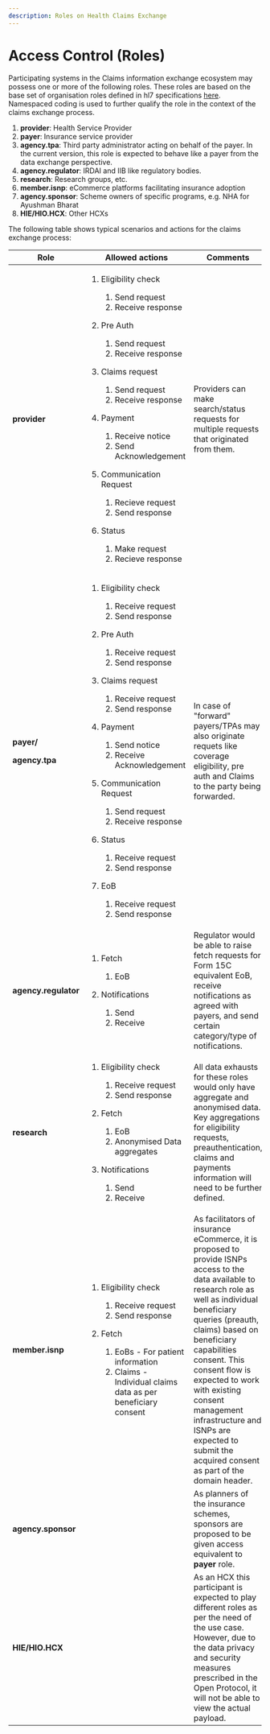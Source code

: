 ```yaml
---
description: Roles on Health Claims Exchange
---
```


# Access Control (Roles)

Participating systems in the Claims information exchange ecosystem may possess one or more of the following roles. These roles are based on the base set of organisation roles defined in hl7 specifications [here](https://www.hl7.org/fhir/valueset-organization-role.html). Namespaced coding is used to further qualify the role in the context of the claims exchange process.

1. **provider**: Health Service Provider
2. **payer**: Insurance service provider
3. **agency.tpa**: Third party administrator acting on behalf of the payer. In the current version, this role is expected to behave like a payer from the data exchange perspective.
4. **agency.regulator**: IRDAI and IIB like regulatory bodies.
5. **research**: Research groups, etc.
6. **member.isnp**: eCommerce platforms facilitating insurance adoption
7. **agency.sponsor**: Scheme owners of specific programs, e.g. NHA for Ayushman Bharat
8. **HIE/HIO.HCX**: Other HCXs

The following table shows typical scenarios and actions for the claims exchange process:

| **Role**                                                         | **Allowed actions**                                                                                                                                                                                                                                                                                                                                                                                                                                                                                                                                                                                          | **Comments**                                                                                                                                                                                                                                                                                                                                                                                           |
| ---------------------------------------------------------------- | ------------------------------------------------------------------------------------------------------------------------------------------------------------------------------------------------------------------------------------------------------------------------------------------------------------------------------------------------------------------------------------------------------------------------------------------------------------------------------------------------------------------------------------------------------------------------------------------------------------ | ------------------------------------------------------------------------------------------------------------------------------------------------------------------------------------------------------------------------------------------------------------------------------------------------------------------------------------------------------------------------------------------------------ |
| **provider**                                                     | <ol><li><p>Eligibility check</p><ol><li>Send request</li><li>Receive response</li></ol></li><li><p>Pre Auth</p><ol><li>Send request</li><li>Receive response</li></ol></li><li><p>Claims request</p><ol><li>Send request</li><li>Receive response</li></ol></li><li><p>Payment</p><ol><li>Receive notice</li><li>Send Acknowledgement</li></ol></li><li><p>Communication Request</p><ol><li>Recieve request</li><li>Send response</li></ol></li><li><p>Status</p><ol><li>Make request</li><li>Recieve response</li></ol></li></ol>                                                                           | Providers can make search/status requests for multiple requests that originated from them.                                                                                                                                                                                                                                                                                                             |
| <p><strong>payer/</strong></p><p><strong>agency.tpa</strong></p> | <ol><li><p>Eligibility check</p><ol><li>Receive request</li><li>Send response</li></ol></li><li><p>Pre Auth</p><ol><li>Receive request</li><li>Send response</li></ol></li><li><p>Claims request</p><ol><li>Receive request</li><li>Send response</li></ol></li><li><p>Payment</p><ol><li>Send notice</li><li>Receive Acknowledgement</li></ol></li><li><p>Communication Request</p><ol><li>Send request</li><li>Receive response</li></ol></li><li><p>Status</p><ol><li>Receive request</li><li>Send response</li></ol></li><li><p>EoB</p><ol><li>Receive request</li><li>Send response</li></ol></li></ol> | In case of "forward" payers/TPAs may also originate requets like coverage eligibility, pre auth and Claims to the party being forwarded.                                                                                                                                                                                                                                                               |
| **agency.regulator**                                             | <ol><li><p>Fetch</p><ol><li>EoB</li></ol></li><li><p>Notifications</p><ol><li>Send</li><li>Receive</li></ol></li></ol>                                                                                                                                                                                                                                                                                                                                                                                                                                                                                       | Regulator would be able to raise fetch requests for Form 15C equivalent EoB, receive notifications as agreed with payers, and send certain category/type of notifications.                                                                                                                                                                                                                             |
| **research**                                                     | <ol><li><p>Eligibility check</p><ol><li>Receive request</li><li>Send response</li></ol></li><li><p>Fetch</p><ol><li>EoB</li><li>Anonymised Data aggregates</li></ol></li><li><p>Notifications</p><ol><li>Send</li><li>Receive</li></ol></li></ol>                                                                                                                                                                                                                                                                                                                                                            | All data exhausts for these roles would only have aggregate and anonymised data. Key aggregations for eligibility requests, preauthentication, claims and payments information will need to be further defined.                                                                                                                                                                                        |
| **member.isnp**                                                  | <ol><li><p>Eligibility check</p><ol><li>Receive request</li><li>Send response</li></ol></li><li><p>Fetch</p><ol><li>EoBs - For patient information </li><li>Claims - Individual claims data as per beneficiary consent</li></ol></li></ol>                                                                                                                                                                                                                                                                                                                                                                   | As facilitators of insurance eCommerce, it is proposed to provide ISNPs access to the data available to research role as well as individual beneficiary queries (preauth, claims) based on beneficiary capabilities consent. This consent flow is expected to work with existing consent management infrastructure and ISNPs are expected to submit the acquired consent as part of the domain header. |
| **agency.sponsor**                                               |                                                                                                                                                                                                                                                                                                                                                                                                                                                                                                                                                                                                              | As planners of the insurance schemes, sponsors are proposed to be given access equivalent to **payer** role.                                                                                                                                                                                                                                                                                           |
| **HIE/HIO.HCX**                                                  |                                                                                                                                                                                                                                                                                                                                                                                                                                                                                                                                                                                                              | As an HCX this participant is expected to play different roles as per the need of the use case. However, due to the data privacy and security measures prescribed in the Open Protocol, it will not be able to view the actual payload.                                                                                                                                                                |
